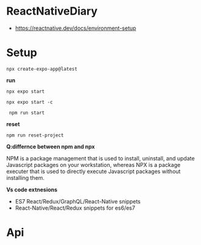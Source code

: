 # ReactNativeDiary
- https://reactnative.dev/docs/environment-setup


# Setup
```
npx create-expo-app@latest
```

**run**

```
npx expo start
```
```
npx expo start -c
```

```
 npm run start
```

**reset**
```
npm run reset-project
```

**Q:differnce between npm and npx**


 NPM is a package management that is used to install, uninstall, and update Javascript packages on your workstation, whereas NPX is a package executer that is used to directly execute Javascript packages without installing them.


**Vs code extnesions**
- ES7 React/Redux/GraphQL/React-Native snippets
- React-Native/React/Redux snippets for es6/es7

# Api
